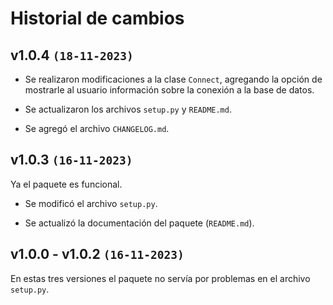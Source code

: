 # Historial de cambios

## v1.0.4 `(18-11-2023)`

- Se realizaron modificaciones a la clase `Connect`, agregando la opción de mostrarle al usuario información sobre la conexión a la base de datos.

- Se actualizaron los archivos `setup.py` y `README.md`.

- Se agregó el archivo `CHANGELOG.md`.

## v1.0.3 `(16-11-2023)`

Ya el paquete es funcional.

- Se modificó el archivo `setup.py`.

- Se actualizó la documentación del paquete (`README.md`).

## v1.0.0 - v1.0.2 `(16-11-2023)`

En estas tres versiones el paquete no servía por problemas en el archivo `setup.py`.

